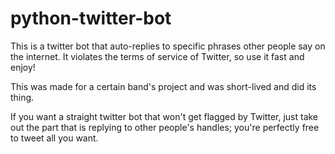 # python-twitter-bot
This is a twitter bot that auto-replies to specific phrases other people say on the internet.  It violates the terms of service of Twitter, so use it fast and enjoy!


This was made for a certain band's project and was short-lived and did its thing.

If you want a straight twitter bot that won't get flagged by Twitter, 
just take out the part that is replying to other people's handles; you're perfectly free to tweet all you want.  

